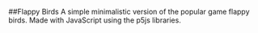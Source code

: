 ##Flappy Birds
A simple minimalistic version of the popular game flappy birds. Made with JavaScript using the p5js libraries.
